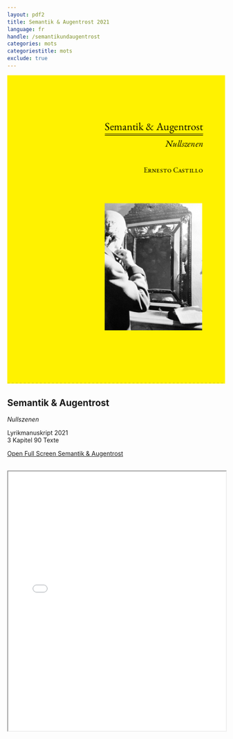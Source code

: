 ```yaml
---
layout: pdf2
title: Semantik & Augentrost 2021
language: fr
handle: /semantikundaugentrost
categories: mots
categoriestitle: mots
exclude: true
---
```


<a href="/pdf/web/viewer.html?file=semantikundaugentrost.pdf#page=1&zoom=auto" target="_blank" title="Semantik & Augentrost"><img src="/images/semantikundaugentrost.png" alt="Semantik & Augentrost" class="img-pdf"></a>

## Semantik & Augentrost
*Nullszenen*  

Lyrikmanuskript 2021  
3 Kapitel 90 Texte    

<a href="/pdf/web/viewer.html?file=semantikundaugentrost.pdf#page=1&zoom=auto" target="_blank">Open Full Screen Semantik & Augentrost</a>

<br style="clear:both" />

<iframe src="/pdf/web/viewer.html?file=semantikundaugentrost.pdf#page=1&zoom=auto" width="100%" height="600px" />
